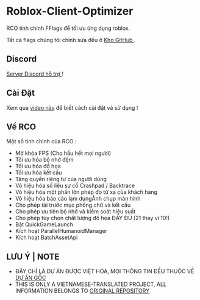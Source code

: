 
# Roblox-Client-Optimizer

RCO tinh chỉnh FFlags để tối ưu ứng dụng roblox.

Tất cả flags chúng tôi chỉnh sửa đều ở [Kho GitHub ](https://github.com/L8X/Roblox-Client-Optimizer/blob/main/ClientAppSettings.json).

## Discord
[Server Discord hỗ trợ ](https://discord.gg/robloxclientoptimizer) !
## Cài Đặt
Xem qua [video này](https://www.youtube.com/watch?v=aY7US2Zl47M) để biết cách cài đặt và sử dụng !
## Về RCO
Một số tinh chỉnh của RCO : 
- Mở khóa FPS (Cho hầu hết mọi người)
- Tối ưu hóa bộ nhớ đệm
- Tối ưu hóa đồ họa
- Tối ưu hóa kết cấu
- Tăng quyền riêng tư của người dùng
- Vô hiệu hóa số liệu sự cố Crashpad / Backtrace
- Vô hiệu hóa một phần lớn phép đo từ xa của khách hàng
- Vô hiệu hóa báo cáo lạm dụngẢnh chụp màn hình
- Cho phép tải trước mục phông chữ và kết cấu
- Cho phép ưu tiên bộ nhớ và kiểm soát hiệu suất
- Cho phép tùy chọn chất lượng đồ họa ĐẦY ĐỦ (21 thay vì 10!)
- Bật QuickGameLaunch
- Kích hoạt ParallelHumanoidManager
- Kích hoạt BatchAssetApi
## LƯU Ý | NOTE
- ĐÂY CHỈ LÀ DỰ ÁN ĐƯỢC VIỆT HÓA, MỌI THÔNG TIN ĐỀU THUỘC VỀ [DỰ ÁN GỐC](https://github.com/L8X/Roblox-Client-Optimizer)
- THIS IS ONLY A VIETNAMESE-TRANSLATED PROJECT, ALL INFORMATION BELONGS TO [ORIGINAL REPOSITORY](https://github.com/L8X/Roblox-Client-Optimizer)
  
